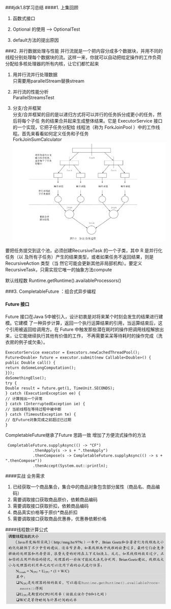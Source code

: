 ###jdk1.8学习总结
####1. 上集回顾

1. 函数式接口

1. Optional 的使用 --> OptionalTest

3. default方法的提出原因


###2. 并行数据处理与性能
并行流就是一个把内容分成多个数据块，并用不同的线程分别处理每个数据块的流。这样一来，你就可以自动把给定操作的工作负荷
分配给多核处理器的所有内核，让它们都忙起来
1. 用并行流并行处理数据   
  只需要用parallelStream替换stream
  
2. 并行流的性能分析  
    ParallelStreamsTest
3. 分支/合并框架   
    分支/合并框架的目的是以递归方式将可以并行的任务拆分成更小的任务，然后将每个子任
务的结果合并起来生成整体结果。它是 ExecutorService 接口的一个实现，它把子任务分配给
线程池（称为 ForkJoinPool ）中的工作线程。首先来看看如何定义任务和子任务  
ForkJoinSumCalculator
![合并框架过程图](images/分支合并过程图.png)  

  要把任务提交到这个池，必须创建RecursiveTask<R> 的一个子类，其中 R 是并行化任务（以
及所有子任务）产生的结果类型，或者如果任务不返回结果，则是 RecursiveAction 类型（当
然它可能会更新其他非局部机构）。要定义RecursiveTask，只需实现它唯一的抽象方法compute

 默认线程数 Runtime.getRuntime().availableProcessors()

###3. CompletableFuture ：组合式异步编程
#### Future 接口
Future 接口在Java 5中被引入，设计初衷是对将来某个时刻会发生的结果进行建模。它建模
了一种异步计算，返回一个执行运算结果的引用，当运算结束后，这个引用被返回给调用方。在
Future 中触发那些潜在耗时的操作把调用线程解放出来，让它能继续执行其他有价值的工作，
不再需要呆呆等待耗时的操作完成（洗衣房的例子或欠条）。
```
ExecutorService executor = Executors.newCachedThreadPool();
Future<Double> future = executor.submit(new Callable<Double>() {
public Double call() {
return doSomeLongComputation();
}});
doSomethingElse();
try {
Double result = future.get(1, TimeUnit.SECONDS);
} catch (ExecutionException ee) {
// 计算抛出一个异常
} catch (InterruptedException ie) {
// 当前线程在等待过程中被中断
} catch (TimeoutException te) {
// 在Future对象完成之前超过已过期
}
```
CompletableFuture继承了Future 思路一致 增加了方便流式操作的方法
```
 CompletableFuture.supplyAsync(() -> "CF")
            .thenApply(s -> s + ".thenApply")
            .thenCompose(s -> CompletableFuture.supplyAsync(() -> s + ".thenCompose"))
            .thenAccept(System.out::println);
```

####实战
业务需求
1. 已经获取一个商品集合，集合中的商品对象包含部分属性（商品名、商品编码）
2. 需要调取接口获取商品原价，依赖商品编码
3. 需要调取接口获取折扣，依赖商品编码
4. 商品真实价格等于原价*商品折扣
4. 需要调取接口获取商品优惠券，优惠券依赖价格

####线程数计算公式
![线程数计算](images/线程数计算.png) 



